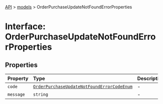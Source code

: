 [API](../../index.md) > [models](../index.md) > OrderPurchaseUpdateNotFoundErrorProperties

# Interface: OrderPurchaseUpdateNotFoundErrorProperties

## Properties

| Property | Type | Description | Source |
| :------ | :------ | :------ | :------ |
| `code` | [`OrderPurchaseUpdateNotFoundErrorCodeEnum`](../type-aliases/OrderPurchaseUpdateNotFoundErrorCodeEnum.md) | - | models/OrderPurchaseUpdateNotFoundError.ts:61 |
| `message` | `string` | - | models/OrderPurchaseUpdateNotFoundError.ts:62 |

